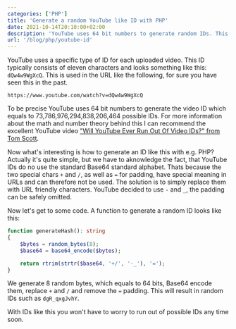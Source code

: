 ```yaml
---
categories: ['PHP']
title: 'Generate a random YouTube like ID with PHP'
date: 2021-10-14T20:10:00+02:00
description: 'YouTube uses 64 bit numbers to generate random IDs. This article explains how to generate YouTube like IDs with PHP.'
url: '/blog/php/youtube-id'
---
```


YouTube uses a specific type of ID for each uploaded video. This ID typically consists of eleven characters and looks something like this: `dQw4w9WgXcQ`. This is used in the URL like the following, for sure you have seen this in the past.

```
https://www.youtube.com/watch?v=dQw4w9WgXcQ
```

To be precise YouTube uses 64 bit numbers to generate the video ID which equals to 73,786,976,294,838,206,464 possible IDs. For more information about the math and number theory behind this I can recommend the excellent YouTube video ["Will YouTube Ever Run Out Of Video IDs?" from Tom Scott](https://www.youtube.com/watch?v=gocwRvLhDf8).

Now what's interesting is how to generate an ID like this with e.g. PHP? Actually it's quite simple, but we have to aknowledge the fact, that YouTube IDs do no use the standard Base64 standard alphabet. Thats because the two special chars `+` and `/`, as well as `=` for padding, have special meaning in URLs and can therefore not be used. The solution is to simply replace them with URL friendly characters. YouTube decided to use `-` and `_`, the padding can be safely omitted.

Now let's get to some code. A function to generate a random ID looks like this:

```PHP
function generateHash(): string
{
    $bytes = random_bytes(8);
    $base64 = base64_encode($bytes);

    return rtrim(strtr($base64, '+/', '-_'), '=');
}
```

We generate 8 random bytes, which equals to 64 bits, Base64 encode them, replace `+` and `/` and remove the `=` padding. This will result in random IDs such as `dgR_qxgJvhY`.

With IDs like this you won't have to worry to run out of possible IDs any time soon.
